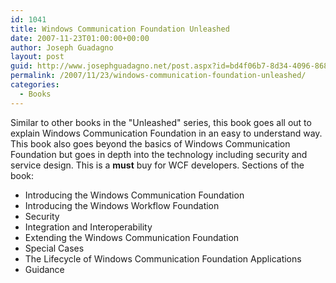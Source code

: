 ```yaml
---
id: 1041
title: Windows Communication Foundation Unleashed
date: 2007-11-23T01:00:00+00:00
author: Joseph Guadagno
layout: post
guid: http://www.josephguadagno.net/post.aspx?id=bd4f06b7-8d34-4096-8683-d893e23e2671
permalink: /2007/11/23/windows-communication-foundation-unleashed/
categories:
  - Books
---
```

Similar to other books in the "Unleashed" series, this book goes all out to explain Windows Communication Foundation in an easy to understand way. This book also goes beyond the basics of Windows Communication Foundation but goes in depth into the technology including security and service design. This is a **must** buy for WCF developers. Sections of the book:

* Introducing the Windows Communication Foundation
* Introducing the Windows Workflow Foundation
* Security
* Integration and Interoperability
* Extending the Windows Communication Foundation
* Special Cases
* The Lifecycle of Windows Communication Foundation Applications
* Guidance